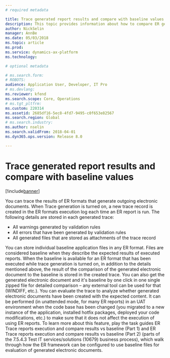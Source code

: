 ```yaml
---
# required metadata

title: Trace generated report results and compare with baseline values
description: This topic provides information about how to compare ER generated report results with baseline report values.
author: NickSelin
manager: AnnBe
ms.date: 05/03/2018
ms.topic: article
ms.prod: 
ms.service: dynamics-ax-platform
ms.technology: 

# optional metadata

# ms.search.form: 
# ROBOTS: 
audience: Application User, Developer, IT Pro
# ms.devlang: 
ms.reviewer: kfend
ms.search.scope: Core, Operations
# ms.tgt_pltfrm: 
ms.custom: 220314
ms.assetid: 2685df16-5ec8-4fd7-9495-c0f653e82567
ms.search.region: Global
# ms.search.industry: 
ms.author: nselin
ms.search.validFrom: 2018-04-01
ms.dyn365.ops.version: Release 8.0

---
```


# Trace generated report results and compare with baseline values

[!include[banner](../includes/banner.md)]

You can trace the results of ER formats that generate outgoing electronic documents. When Trace generation is turned on, a new trace record is created in the ER formats execution log each time an ER report is run. The following details are stored in each generated trace:
-	All warnings generated by validation rules
-	All errors that have been generated by validation rules 
-	All generated files that are stored as attachments of the trace record

You can store individual baseline application files in any ER format. Files are considered baseline when they describe the expected results of executed reports. When the baseline is available for an ER format that has been executed while trace generation is turned on, in addition to the details mentioned above, the result of the comparison of the generated electronic document to the baseline is stored in the created trace. You can also get the generated electronic document and it's baseline by one click in one single zipped file for detailed comparison – any external tool can be used for that (WINDIFF, etc.).
You can evaluate the trace to analyze whether generated electronic documents have been created with the expected content. It can be performed (in unattended mode, for many ER reports) in an UAT environment when the code base has been changed (you migrated to a new instance of the application, installed hotfix packages, deployed your code modifications, etc.) to make sure that it does not affect the execution of using ER reports.
To learn more about this feature, play the task guides ER Trace reports execution and compare results vs baseline (Part 1) and ER Trace reports execution and compare results vs baseline (Part 2) (parts of the 7.5.4.3 Test IT services/solutions (10679) business process), which walk through how the ER framework can be configured to use baseline files for evaluation of generated electronic documents.

